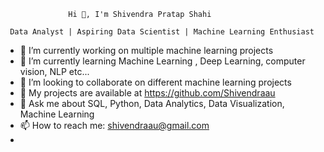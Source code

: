                   Hi 👋, I'm Shivendra Pratap Shahi

     Data Analyst | Aspiring Data Scientist | Machine Learning Enthusiast

- 🔭 I’m currently working on multiple machine learning projects 
- 🌱 I’m currently learning  Machine Learning , Deep Learning, computer vision, NLP etc...
- 👯 I’m looking to collaborate on different machine learning projects
- 🤔 My projects are available at https://github.com/Shivendraau
- 💬 Ask me about SQL, Python, Data Analytics, Data Visualization, Machine Learning
- 📫 How to reach me: shivendraau@gmail.com
- 
